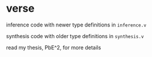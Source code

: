 # verse

inference code with newer type definitions in `inference.v`

synthesis code with older type definitions in `synthesis.v`

read my thesis, PbE^2, for more details


